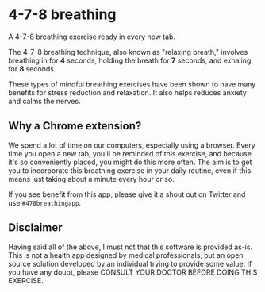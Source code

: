 # 4-7-8 breathing   
A 4-7-8 breathing exercise ready in every new tab. 

The 4-7-8 breathing technique, also known as "relaxing breath," involves breathing in for **4** seconds, holding the breath for **7** seconds, and exhaling for **8** seconds.

These types of mindful breathing exercises have been shown to have many benefits for stress reduction and relaxation. It also helps reduces anxiety and calms the nerves.

## Why a Chrome extension? 
We spend a lot of time on our computers, especially using a browser. Every time you open a new tab, you'll be reminded of this exercise, and because it's so conveniently placed, you might do this more often. The aim is to get you to incorporate this breathing exercise in your daily routine, even if this means just taking about a minute every hour or so. 

If you see benefit from this app, please give it a shout out on Twitter and use `#478breathingapp`. 

## Disclaimer
Having said all of the above, I must not that this software is provided as-is. This is not a health app designed by medical professionals, but an open source solution developed by an individual trying to provide some value. If you have any doubt, please CONSULT YOUR DOCTOR BEFORE DOING THIS EXERCISE. 